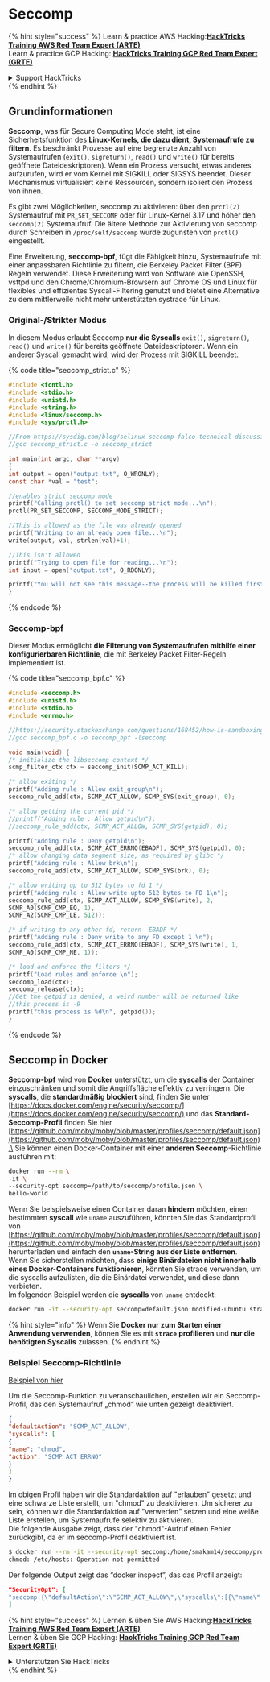 # Seccomp

{% hint style="success" %}
Learn & practice AWS Hacking:<img src="/.gitbook/assets/arte.png" alt="" data-size="line">[**HackTricks Training AWS Red Team Expert (ARTE)**](https://training.hacktricks.xyz/courses/arte)<img src="/.gitbook/assets/arte.png" alt="" data-size="line">\
Learn & practice GCP Hacking: <img src="/.gitbook/assets/grte.png" alt="" data-size="line">[**HackTricks Training GCP Red Team Expert (GRTE)**<img src="/.gitbook/assets/grte.png" alt="" data-size="line">](https://training.hacktricks.xyz/courses/grte)

<details>

<summary>Support HackTricks</summary>

* Check the [**subscription plans**](https://github.com/sponsors/carlospolop)!
* **Join the** 💬 [**Discord group**](https://discord.gg/hRep4RUj7f) or the [**telegram group**](https://t.me/peass) or **follow** us on **Twitter** 🐦 [**@hacktricks\_live**](https://twitter.com/hacktricks\_live)**.**
* **Share hacking tricks by submitting PRs to the** [**HackTricks**](https://github.com/carlospolop/hacktricks) and [**HackTricks Cloud**](https://github.com/carlospolop/hacktricks-cloud) github repos.

</details>
{% endhint %}

## Grundinformationen

**Seccomp**, was für Secure Computing Mode steht, ist eine Sicherheitsfunktion des **Linux-Kernels, die dazu dient, Systemaufrufe zu filtern**. Es beschränkt Prozesse auf eine begrenzte Anzahl von Systemaufrufen (`exit()`, `sigreturn()`, `read()` und `write()` für bereits geöffnete Dateideskriptoren). Wenn ein Prozess versucht, etwas anderes aufzurufen, wird er vom Kernel mit SIGKILL oder SIGSYS beendet. Dieser Mechanismus virtualisiert keine Ressourcen, sondern isoliert den Prozess von ihnen.

Es gibt zwei Möglichkeiten, seccomp zu aktivieren: über den `prctl(2)` Systemaufruf mit `PR_SET_SECCOMP` oder für Linux-Kernel 3.17 und höher den `seccomp(2)` Systemaufruf. Die ältere Methode zur Aktivierung von seccomp durch Schreiben in `/proc/self/seccomp` wurde zugunsten von `prctl()` eingestellt.

Eine Erweiterung, **seccomp-bpf**, fügt die Fähigkeit hinzu, Systemaufrufe mit einer anpassbaren Richtlinie zu filtern, die Berkeley Packet Filter (BPF) Regeln verwendet. Diese Erweiterung wird von Software wie OpenSSH, vsftpd und den Chrome/Chromium-Browsern auf Chrome OS und Linux für flexibles und effizientes Syscall-Filtering genutzt und bietet eine Alternative zu dem mittlerweile nicht mehr unterstützten systrace für Linux.

### **Original-/Strikter Modus**

In diesem Modus erlaubt Seccomp **nur die Syscalls** `exit()`, `sigreturn()`, `read()` und `write()` für bereits geöffnete Dateideskriptoren. Wenn ein anderer Syscall gemacht wird, wird der Prozess mit SIGKILL beendet.

{% code title="seccomp_strict.c" %}
```c
#include <fcntl.h>
#include <stdio.h>
#include <unistd.h>
#include <string.h>
#include <linux/seccomp.h>
#include <sys/prctl.h>

//From https://sysdig.com/blog/selinux-seccomp-falco-technical-discussion/
//gcc seccomp_strict.c -o seccomp_strict

int main(int argc, char **argv)
{
int output = open("output.txt", O_WRONLY);
const char *val = "test";

//enables strict seccomp mode
printf("Calling prctl() to set seccomp strict mode...\n");
prctl(PR_SET_SECCOMP, SECCOMP_MODE_STRICT);

//This is allowed as the file was already opened
printf("Writing to an already open file...\n");
write(output, val, strlen(val)+1);

//This isn't allowed
printf("Trying to open file for reading...\n");
int input = open("output.txt", O_RDONLY);

printf("You will not see this message--the process will be killed first\n");
}
```
{% endcode %}

### Seccomp-bpf

Dieser Modus ermöglicht **die Filterung von Systemaufrufen mithilfe einer konfigurierbaren Richtlinie**, die mit Berkeley Packet Filter-Regeln implementiert ist.

{% code title="seccomp_bpf.c" %}
```c
#include <seccomp.h>
#include <unistd.h>
#include <stdio.h>
#include <errno.h>

//https://security.stackexchange.com/questions/168452/how-is-sandboxing-implemented/175373
//gcc seccomp_bpf.c -o seccomp_bpf -lseccomp

void main(void) {
/* initialize the libseccomp context */
scmp_filter_ctx ctx = seccomp_init(SCMP_ACT_KILL);

/* allow exiting */
printf("Adding rule : Allow exit_group\n");
seccomp_rule_add(ctx, SCMP_ACT_ALLOW, SCMP_SYS(exit_group), 0);

/* allow getting the current pid */
//printf("Adding rule : Allow getpid\n");
//seccomp_rule_add(ctx, SCMP_ACT_ALLOW, SCMP_SYS(getpid), 0);

printf("Adding rule : Deny getpid\n");
seccomp_rule_add(ctx, SCMP_ACT_ERRNO(EBADF), SCMP_SYS(getpid), 0);
/* allow changing data segment size, as required by glibc */
printf("Adding rule : Allow brk\n");
seccomp_rule_add(ctx, SCMP_ACT_ALLOW, SCMP_SYS(brk), 0);

/* allow writing up to 512 bytes to fd 1 */
printf("Adding rule : Allow write upto 512 bytes to FD 1\n");
seccomp_rule_add(ctx, SCMP_ACT_ALLOW, SCMP_SYS(write), 2,
SCMP_A0(SCMP_CMP_EQ, 1),
SCMP_A2(SCMP_CMP_LE, 512));

/* if writing to any other fd, return -EBADF */
printf("Adding rule : Deny write to any FD except 1 \n");
seccomp_rule_add(ctx, SCMP_ACT_ERRNO(EBADF), SCMP_SYS(write), 1,
SCMP_A0(SCMP_CMP_NE, 1));

/* load and enforce the filters */
printf("Load rules and enforce \n");
seccomp_load(ctx);
seccomp_release(ctx);
//Get the getpid is denied, a weird number will be returned like
//this process is -9
printf("this process is %d\n", getpid());
}
```
{% endcode %}

## Seccomp in Docker

**Seccomp-bpf** wird von **Docker** unterstützt, um die **syscalls** der Container einzuschränken und somit die Angriffsfläche effektiv zu verringern. Die **syscalls**, die **standardmäßig blockiert** sind, finden Sie unter [https://docs.docker.com/engine/security/seccomp/](https://docs.docker.com/engine/security/seccomp/) und das **Standard-Seccomp-Profil** finden Sie hier [https://github.com/moby/moby/blob/master/profiles/seccomp/default.json](https://github.com/moby/moby/blob/master/profiles/seccomp/default.json).\
Sie können einen Docker-Container mit einer **anderen Seccomp**-Richtlinie ausführen mit:
```bash
docker run --rm \
-it \
--security-opt seccomp=/path/to/seccomp/profile.json \
hello-world
```
Wenn Sie beispielsweise einen Container daran **hindern** möchten, einen bestimmten **syscall** wie `uname` auszuführen, könnten Sie das Standardprofil von [https://github.com/moby/moby/blob/master/profiles/seccomp/default.json](https://github.com/moby/moby/blob/master/profiles/seccomp/default.json) herunterladen und einfach den **`uname`-String aus der Liste entfernen**.\
Wenn Sie sicherstellen möchten, dass **einige Binärdateien nicht innerhalb eines Docker-Containers funktionieren**, könnten Sie strace verwenden, um die syscalls aufzulisten, die die Binärdatei verwendet, und diese dann verbieten.\
Im folgenden Beispiel werden die **syscalls** von `uname` entdeckt:
```bash
docker run -it --security-opt seccomp=default.json modified-ubuntu strace uname
```
{% hint style="info" %}
Wenn Sie **Docker nur zum Starten einer Anwendung verwenden**, können Sie es mit **`strace`** **profilieren** und **nur die benötigten Syscalls** zulassen.
{% endhint %}

### Beispiel Seccomp-Richtlinie

[Beispiel von hier](https://sreeninet.wordpress.com/2016/03/06/docker-security-part-2docker-engine/)

Um die Seccomp-Funktion zu veranschaulichen, erstellen wir ein Seccomp-Profil, das den Systemaufruf „chmod“ wie unten gezeigt deaktiviert.
```json
{
"defaultAction": "SCMP_ACT_ALLOW",
"syscalls": [
{
"name": "chmod",
"action": "SCMP_ACT_ERRNO"
}
]
}
```
Im obigen Profil haben wir die Standardaktion auf "erlauben" gesetzt und eine schwarze Liste erstellt, um "chmod" zu deaktivieren. Um sicherer zu sein, können wir die Standardaktion auf "verwerfen" setzen und eine weiße Liste erstellen, um Systemaufrufe selektiv zu aktivieren.\
Die folgende Ausgabe zeigt, dass der "chmod"-Aufruf einen Fehler zurückgibt, da er im seccomp-Profil deaktiviert ist.
```bash
$ docker run --rm -it --security-opt seccomp:/home/smakam14/seccomp/profile.json busybox chmod 400 /etc/hosts
chmod: /etc/hosts: Operation not permitted
```
Der folgende Output zeigt das “docker inspect”, das das Profil anzeigt:
```json
"SecurityOpt": [
"seccomp:{\"defaultAction\":\"SCMP_ACT_ALLOW\",\"syscalls\":[{\"name\":\"chmod\",\"action\":\"SCMP_ACT_ERRNO\"}]}"
]
```
{% hint style="success" %}
Lernen & üben Sie AWS Hacking:<img src="/.gitbook/assets/arte.png" alt="" data-size="line">[**HackTricks Training AWS Red Team Expert (ARTE)**](https://training.hacktricks.xyz/courses/arte)<img src="/.gitbook/assets/arte.png" alt="" data-size="line">\
Lernen & üben Sie GCP Hacking: <img src="/.gitbook/assets/grte.png" alt="" data-size="line">[**HackTricks Training GCP Red Team Expert (GRTE)**<img src="/.gitbook/assets/grte.png" alt="" data-size="line">](https://training.hacktricks.xyz/courses/grte)

<details>

<summary>Unterstützen Sie HackTricks</summary>

* Überprüfen Sie die [**Abonnementpläne**](https://github.com/sponsors/carlospolop)!
* **Treten Sie der** 💬 [**Discord-Gruppe**](https://discord.gg/hRep4RUj7f) oder der [**Telegram-Gruppe**](https://t.me/peass) bei oder **folgen** Sie uns auf **Twitter** 🐦 [**@hacktricks\_live**](https://twitter.com/hacktricks\_live)**.**
* **Teilen Sie Hacking-Tricks, indem Sie PRs an die** [**HackTricks**](https://github.com/carlospolop/hacktricks) und [**HackTricks Cloud**](https://github.com/carlospolop/hacktricks-cloud) GitHub-Repos senden.

</details>
{% endhint %}
